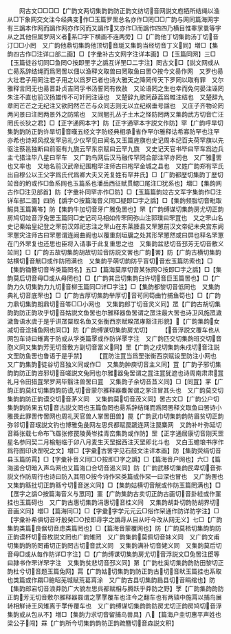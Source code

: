 <!-- { "loadSidebar": true } -->
　　网古文□□□□【广韵文两切集韵韵防正韵文纺切音网説文庖牺所结绳以渔从□下象网交文注今经典变作□玉篇罗罟总名亦作□罔□□广韵与网同篇海网字有三譌本作网而譌作网亦作冈而又譌作又亦作□而譌作四四乃横目惟睾眔睘等字从之其他但属罗网义者系□字下横画不连两旁】□【广韵他丁切集韵汤丁切音汀□□小罔　又广韵他鼎切集韵他顶切音珽又集韵当经切音丁义同】増□【集韵四古作□注详口部二画】□【字彚补古文网字注详本画】□【玉篇同网】三□【玉篇徒谷切同□鱼罔○按即罜字之譌互详罜□二字注】罔古文□【説文网或从亡昜系辞结绳而爲罔罟以佃以渔释文取兽曰罔取鱼曰罟○按今文昜作网　又罗也昜大壮君子用罔注君子用之以爲罗已者也诗大雅天之降罔传天下罗罔以取有罪　又尔雅释言罔无也昜晋卦贞吉罔孚书汤誓罔有攸赦　又论语罔之生也幸而免何晏注诬罔朱注不直也前汉扬雄传不可奸罔注诬也　又楚辞九歌罔薜荔爲帷注结也　又楚辞九章罔芒芒之无纪注又欲罔然芒芒与众同志则无以立纪纲垂号諡也　又庄子齐物论罔两问景曰注罔两景外之防隂也　又同魍孔丛子土木之怪防罔两又集韵武方切音亡汪罔氏长狄之君】□【正字通网本字】防【正字通罕本字説文作防】罕【广韵呼旱切集韵韵防正韵许旱切音暵五经文字防经典相承省作罕尔雅释诂希寡防罕也注罕亦希也诗郑风叔发罕忌礼少仪罕见曰闻名又玉篇旌旗也史记周本纪百夫荷罕旗以先驱注蔡邕独断曰前驱有九旒云罕东京赋曰云罕九旒　又史记天官书毕曰罕车爲边兵主弋猎注毕八星曰罕车　又广韵鸟网后汉马融传罕罔合部注罕亦罔也　又广雅罟也又率也　又地名前汉武帝纪围枹罕注师古曰枹罕金城之县也　又姓广韵郑有罕氏出自穆公以王父字爲氏代爲卿大夫又羌复姓有罕井氏】□【广韵都歴切集韵丁歴切竝音的魡或作□鱼系网也玉篇系也潘岳西征赋贯鳃□尾注□犹系也】増□【集韵网古作□注见部首】防【字彚补同罕亦作□防】□【玉篇篇韵竝古文军字集韵作□注详车部二画】四防【譌字○按篇海音义同□疑即□字之譌】□【集韵频脂切音毗取鰕具玉篇篝笭】防【集韵牛加切音牙广雅兔罟也】罘【广韵缚谋切集韵房尤切正韵房鸠切竝音浮兔罟玉篇同□史记司马相如传罘罔弥山注郭璞曰罘罝也　又之罘山名史记秦始皇纪登之罘前汉郊祀志注之罘山在东莱腄县又罘罳前汉文帝纪未央宫东阙罘罳灾注师古曰罘罳谓连阙曲阁也以覆重刻垣牖之处其形罘罳然或曰屛也释名罘罳在门外罘复也还思也臣将入请事于此复重思之也　又集韵盆悲切音邳芳无切音敷义竝同】□【广韵五故切集韵胡故切竝音防説文罟也广韵罟】防【广韵古横切集韵姑横切音觥□或作防罔满也　又集韵乎萌切韵防乎盲切音宏玉篇防索也】□【集韵锄簪切音岑类篇罔名】五□【篇海莫厚切音某张网○按即□字之譌】□【集韵莫后切音母□或从母罔也】□【广韵其吕切集韵臼许切音巨玉篇罟也】□【广韵力久切集韵力九切音柳玉篇同□详□字注】□【集韵都黎切音低罔也　又集韵典礼切音底罘也】□【广韵古厚切集韵举厚切音茍同笱曲竹捕鱼笱也】□【广韵力鼎切集韵朗鼎切音笭□□小网也　又集韵郎丁切音灵义同】罛【广韵古胡切集韵韵防正韵攻乎切音姑説文鱼罟也尔雅释器鱼罟谓之罛注最大罟也诗卫风施罛濊濊鲁语水虞于是乎讲罛罶取名鱼又张衡西京赋暌罛庨豁注形貌】【广韵集韵女减切音淰捕鱼网也同□】防【广韵缚谋切集韵房尤切】
　　【音浮説文覆车也从网包车诗曰雉离于防或从孚类篇罦或作防详罦字注　又广韵匹交切集韵班交切音胞义同又集韵芳无切音敷方副切音富义同】罜【广韵之戍切集韵朱戍切音注説文罜防鱼罟也鲁语于是乎禁】
　　【罝防注罝当爲罜张衡西京赋设罜防注小网也　又广韵集韵徒谷切音独义同或作□　又集韵肿庾切音主义同】罝【广韵子邪切集韵韵防正韵咨邪切音嗟説文兔罔也尔雅器兔罟谓之罝注罝犹遮也诗周南肃肃罝礼月令田猎罝罘罗网毕翳注兽罟曰罝　又集韵子余切音苴义同】□【同罝】罞【广韵正韵莫红切集韵韵防谟切音蒙尔雅释器麋罟谓之罞注冒其头也　又广韵莫交切集韵韵防正韵谟交切音茅义同　又集韵莫切音茂义同】罟古文□【广韵公户切集韵韵防果五切音古説文罔也玉篇鱼罔也昜系辞结绳而爲罔罟释文取鱼曰罟诗小雅畏此罪罟传罟网也周礼天官兽人掌罟田兽】罠【广韵武巾切集韵韵防眉贫切正韵弥邻切音珉説文钓也博雅兔彘网左思呉都赋罠蹏连网注罠麋网　又韵补叶弥延切音緜张载七命布飞羉张修罠陵黄岺挂青峦集韵或作防】罡【正字通居康切音刚天罡星名参同契二月榆魁临于卯八月麦生天罡据西注天罡即北斗也　又白玉蟾琅书序作爲符图印诀罡呪之文】増□【字彚古罟字见石鼓文注详本画】防【集韵荧绢切音县玉篇防罥】□【字彚补音义同□○按即□字之譌】□【篇海音户网也】六□【篇海遏合切暗入声鸟网也又篇海口合切音渴义同】防【广韵武移切集韵民卑切音弥説文作防周行也诗曰防入其阻○按今诗作罙类篇或作罙一曰深也冒也　又广韵罟也　又集韵緜批切正韵緜兮切音迷义同】□【集韵姑横切音觥或作防玉篇罔满也】□【罛字之譌○按篇海音义与罛同】罣【广韵集韵古卖切正韵古画切音卦絓或作罣挂也玉篇碍也　又广韵古惠切集韵涓惠切音桂义同　又集韵胡卦切韵防胡界切音画义同】増□【篇海同□】□【字彚字学元元云□俗作罙通作防详防字注】□【字彚补希俱切音吁殷癸□○按即冔字之譌冔从目从吁今改从网无义】七□【广韵集韵类篇良倨切音虑类篇罔也】□【篇海音蒙覆网也】防【广韵莫桮切集韵韵防正韵谟杯切音枚説文罔也广韵雉罔　又广韵集韵莫佩切音妹义同　又广韵文甫切集韵韵防罔甫切正韵罔古切音武义同　又集韵满补切音姥义同　又集韵莫后切音母□或从每作防详□字注】□【广韵缚谋切集韵房尤切音浮説文□兔罟注臣等曰隷书作罘详罘字注　又集韵贫悲切音邳义同】罤【广韵杜奚切集韵韵防田黎切正韵杜兮切音题玉篇兔网】罥【广韵姑切集韵韵防正韵古切音畎玉篇挂也系取也类篇或作羂□鲍昭芜城赋荒葛罥涂　又广韵古县切集韵扃县切音睊绾也】防【集韵郎宕切音浪莽防广大貌左思呉都赋相与腾跃乎莽防之野】罦【广韵集韵韵防正韵芳无切音敷尔雅释器罬谓之罦罦覆车也注今之翻车也有两辕中施罥以捕鸟展转相觧诗王风雉离于罦传覆车也　又广韵缚谋切集韵韵防房尤切正韵房鸠切音浮集韵或从包从不】増□【集韵力求切音留捕鸟兽具】八【篇海户圭切惠平声姓也梁公子闯】罧【广韵所今切集韵韵防正韵疏簪切音森説文积】
